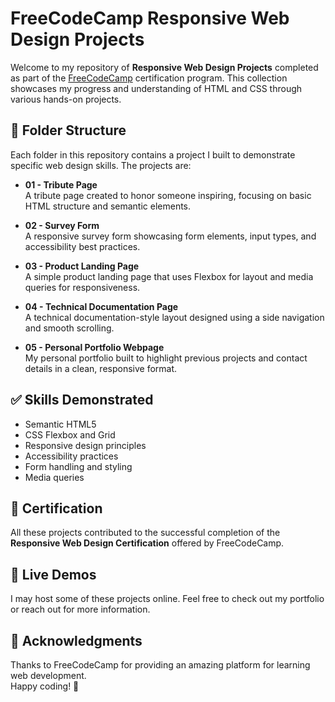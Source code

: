# FreeCodeCamp Responsive Web Design Projects

Welcome to my repository of **Responsive Web Design Projects** completed as part of the [FreeCodeCamp](https://www.freecodecamp.org/elyphus) certification program. This collection showcases my progress and understanding of HTML and CSS through various hands-on projects.

## 📁 Folder Structure

Each folder in this repository contains a project I built to demonstrate specific web design skills. The projects are:

- **01 - Tribute Page**  
  A tribute page created to honor someone inspiring, focusing on basic HTML structure and semantic elements.

- **02 - Survey Form**  
  A responsive survey form showcasing form elements, input types, and accessibility best practices.

- **03 - Product Landing Page**  
  A simple product landing page that uses Flexbox for layout and media queries for responsiveness.

- **04 - Technical Documentation Page**  
  A technical documentation-style layout designed using a side navigation and smooth scrolling.

- **05 - Personal Portfolio Webpage**  
  My personal portfolio built to highlight previous projects and contact details in a clean, responsive format.

## ✅ Skills Demonstrated

- Semantic HTML5
- CSS Flexbox and Grid
- Responsive design principles
- Accessibility practices
- Form handling and styling
- Media queries

## 🧠 Certification

All these projects contributed to the successful completion of the **Responsive Web Design Certification** offered by FreeCodeCamp.

## 🔗 Live Demos

I may host some of these projects online. Feel free to check out my portfolio or reach out for more information.

## 🙌 Acknowledgments

Thanks to FreeCodeCamp for providing an amazing platform for learning web development.  
Happy coding! 🚀

